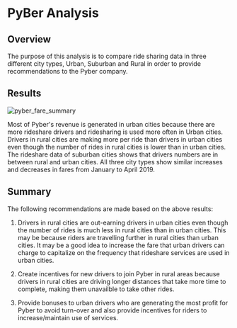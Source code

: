 # **PyBer Analysis**

## **Overview**

The purpose of this analysis is to compare ride sharing data in three different city types, Urban, Suburban and Rural in order to provide recommendations to the Pyber company.

## **Results**

![pyber_fare_summary](https://user-images.githubusercontent.com/81889167/119247773-80f62d80-bb5a-11eb-9906-15516fc4faf7.png)


Most of Pyber's revenue is generated in urban cities because there are more rideshare drivers and ridesharing is used more often in Urban cities. Drivers in rural cities are making more per ride than drivers in urban cities even though the number of rides in rural cities is lower than in urban cities. The rideshare data of suburban cities shows that drivers numbers are in between rural and urban cities. All three city types show similar increases and decreases in fares from January to April 2019. 


## **Summary**

The following recommendations are made based on the above results:

1. Drivers in rural cities are out-earning drivers in urban cities even though the number of rides is much less in rural cities than in urban cities. This may be because riders are travelling further in rural cities than urban cities. It may be a good idea to increase the fare that urban drivers can charge to capitalize on the frequency that rideshare services are used in urban cities.

2. Create incentives for new drivers to join Pyber in rural areas because drivers in rural cities are driving longer distances that take more time to complete, making them unavailble to take other rides.

3. Provide bonuses to urban drivers who are generating the most profit for Pyber to avoid turn-over and also provide incentives for riders to increase/maintain use of services. 
